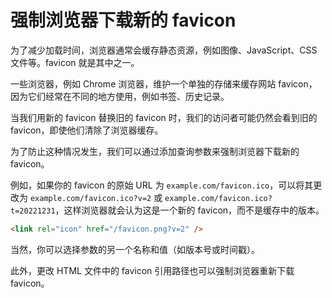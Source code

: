 # 强制浏览器下载新的 favicon

为了减少加载时间，浏览器通常会缓存静态资源，例如图像、JavaScript、CSS 文件等。favicon 就是其中之一。

一些浏览器，例如 Chrome 浏览器，维护一个单独的存储来缓存网站 favicon，因为它们经常在不同的地方使用，例如书签、历史记录。

当我们用新的 favicon 替换旧的 favicon 时，我们的访问者可能仍然会看到旧的 favicon，即使他们清除了浏览器缓存。

为了防止这种情况发生，我们可以通过添加查询参数来强制浏览器下载新的 favicon。

例如，如果你的 favicon 的原始 URL 为 `example.com/favicon.ico`，可以将其更改为 `example.com/favicon.ico?v=2` 或 `example.com/favicon.ico?t=20221231`，这样浏览器就会认为这是一个新的 favicon，而不是缓存中的版本。

```html
<link rel="icon" href="/favicon.png?v=2" />
```

当然，你可以选择参数的另一个名称和值（如版本号或时间戳）。

此外，更改 HTML 文件中的 favicon 引用路径也可以强制浏览器重新下载 favicon。
